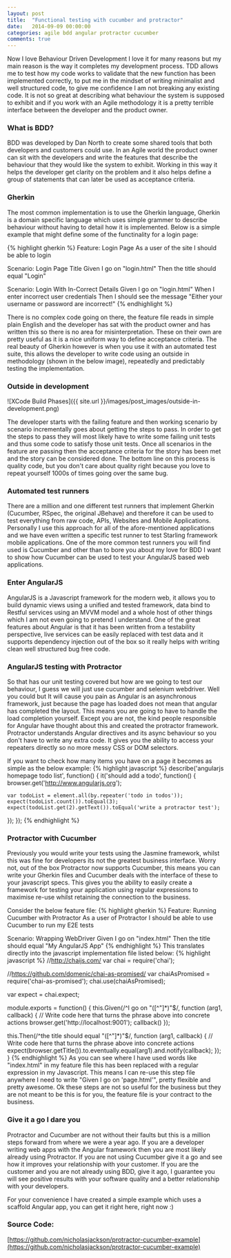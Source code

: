```yaml
---
layout: post
title:  "Functional testing with cucumber and protractor"
date:   2014-09-09 00:00:00
categories: agile bdd angular protractor cucumber
comments: true
---
```


Now I love Behaviour Driven Development I love it for many reasons but my main reason is the way it completes my development process.  TDD allows me to test how my code works to validate that the new function has been implemented correctly, to put me in the mindset of writing minimalist and well structured code, to give me confidence I am not breaking any existing code.  It is not so great at describing what behaviour the system is supposed to exhibit and if you work with an Agile methodology it is a pretty terrible interface between the developer and the product owner.

### What is BDD?
BDD was developed by Dan North to create some shared tools that both developers and customers could use.  In an Agile world the product owner can sit with the developers and write the features that describe the behaviour that they would like the system to exhibit.  Working in this way it helps the developer get clarity on the problem and it also helps define a group of statements that can later be used as acceptance criteria.

### Gherkin
The most common implementation is to use the Gherkin language, Gherkin is a domain specific language which uses simple grammer to describe behaviour without having to detail how it is implemented.  Below is a simple example that might define some of the functinality for a login page:

{% highlight gherkin %}
Feature: Login Page
  As a user of the site
  I should be able to login

  Scenario: Login Page Title
    Given I go on "login.html"
    Then the title should equal "Login"

  Scenario: Login With In-Correct Details
    Given I go on "login.html"
    When I enter incorrect user credentials
    Then I should see the message "Either your username or password are incorrect!"
{% endhighlight %}

There is no complex code going on there, the feature file reads in simple plain English and the developer has sat with the product owner and has written this so there is no area for misinterpretation.  These on their own are pretty useful as it is a nice uniform way to define acceptance criteria.  The real beauty of Gherkin however is when you use it with an automated test suite, this allows the developer to write code using an outside in methodology (shown in the below image), repeatedly and predictably testing the implementation.

### Outside in development
![XCode Build Phases]({{ site.url }}/images/post_images/outside-in-development.png)

The developer starts with the failing feature and then working scenario by scenario incrementally goes about getting the steps to pass.  In order to get the steps to pass they will most likely have to write some failing unit tests and thus some code to satisfy those unit tests.  Once all scenarios in the feature are passing then the acceptance criteria for the story has been met and the story can be considered done.  The bottom line on this process is quality code, but you don't care about quality right because you love to repeat yourself 1000s of times going over the same bug.

### Automated test runners
There are a million and one different test runners that implement Gherkin (Cucumber, RSpec, the original JBehave) and therefore it can be used to test everything from raw code, APIs, Websites and Mobile Applications.  Personally I use this approach for all of the afore-mentioned applications and we have even written a specific test runner to test Starling framework mobile applications.  One of the more common test runners you will find used is Cucumber and other than to bore you about my love for BDD I want to show how Cucumber can be used to test your AngularJS based web applications.

### Enter AngularJS
AngularJS is a Javascript framework for the modern web, it allows you to build dynamic views using a unified and tested framework, data bind to Restful services using an MVVM model and a whole host of other things which I am not even going to pretend I understand.  One of the great features about Angular is that it has been written from a testability perspective, live services can be easily replaced with test data and it supports dependency injection out of the box so it really helps with writing clean well structured bug free code.

### AngularJS testing with Protractor
So that has our unit testing covered but how are we going to test our behaviour, I guess we will just use cucumber and selenium webdriver.  Well you could but It will cause you pain as Angular is an asynchronous framework, just because the page has loaded does not mean that angular has completed the layout.  This means you are going to have to handle the load completion yourself.  Except you are not, the kind people responsible for Angular have thought about this and created the protractor framework.  Protractor understands Angular directives and its async behaviour so you don't have to write any extra code.  It gives you the ability to access your repeaters directly so no more messy CSS or DOM selectors.

If you want to check how many items you have on a page it becomes as simple as the below example:
{% highlight javascript %}
describe('angularjs homepage todo list', function() {
  it('should add a todo', function() {
    browser.get('http://www.angularjs.org');

    var todoList = element.all(by.repeater('todo in todos'));
    expect(todoList.count()).toEqual(3);
    expect(todoList.get(2).getText()).toEqual('write a protractor test');
  });
});
{% endhighlight %}

### Protractor with Cucumber
Previously you would write your tests using the Jasmine framework, whilst this was fine for developers its not the greatest business interface.  Worry not, out of the box Protractor now supports Cucumber, this means you can write your Gherkin files and Cucumber deals with the interface of these to your javascript specs.  This gives you the ability to easily create a framework for testing your application using regular expressions to maximise re-use whilst retaining the connection to the business.

Consider the below feature file:
{% highlight gherkin %}
Feature: Running Cucumber with Protractor
  As a user of Protractor
  I should be able to use Cucumber
  to run my E2E tests

  Scenario: Wrapping WebDriver
    Given I go on "index.html"
    Then the title should equal "My AngularJS App"
{% endhighlight %}
This translates directly into the javascript implementation file listed below:
{% highlight javascript %}
//http://chaijs.com/
var chai = require('chai');

//https://github.com/domenic/chai-as-promised/
var chaiAsPromised = require('chai-as-promised');
chai.use(chaiAsPromised);

var expect = chai.expect;

module.exports = function() {
  this.Given(/^I go on "([^"]*)"$/, function (arg1, callback) {
    // Write code here that turns the phrase above into concrete actions
    browser.get('http://localhost:9001');
    callback()
  });

  this.Then(/^the title should equal "([^"]*)"$/, function (arg1, callback) {
    // Write code here that turns the phrase above into concrete actions
    expect(browser.getTitle()).to.eventually.equal(arg1).and.notify(callback);
  });
}
{% endhighlight %}
As you can see where I have used words like "index.html" in my feature file this has been replaced with a regular expression in my Javascript.  This means I can re-use this step file anywhere I need to write "Given I go on 'page.html'", pretty flexible and pretty awesome.  Ok these steps are not so useful for the business but they are not meant to be this is for you, the feature file is your contract to the business.

### Give it a go I dare you
Protractor and Cucumber are not without their faults but this is a million steps forward from where we were a year ago.  If you are a developer writing web apps with the Angular framework then you are most likely already using Protractor.  If you are not using Cucumber give it a go and see how it improves your relationship with your customer.  If you are the customer and you are not already using BDD, give it ago, I guarantee you will see positive results with your software quality and a better relationship with your developers.

For your convenience I have created a simple example which uses a scaffold Angular app, you can get it right here, right now :)

### Source Code:
[https://github.com/nicholasjackson/protractor-cucumber-example](https://github.com/nicholasjackson/protractor-cucumber-example)
